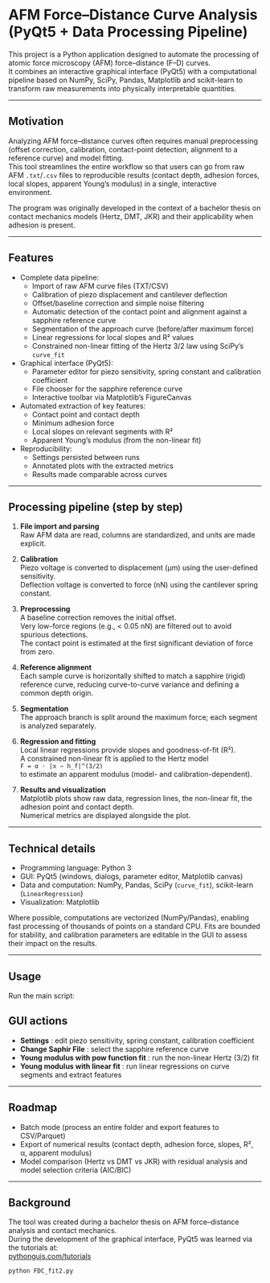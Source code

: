# AFM Force–Distance Curve Analysis (PyQt5 + Data Processing Pipeline)

This project is a Python application designed to automate the processing of atomic force microscopy (AFM) force–distance (F–D) curves.  
It combines an interactive graphical interface (PyQt5) with a computational pipeline based on NumPy, SciPy, Pandas, Matplotlib and scikit-learn to transform raw measurements into physically interpretable quantities.

---

## Motivation

Analyzing AFM force–distance curves often requires manual preprocessing (offset correction, calibration, contact-point detection, alignment to a reference curve) and model fitting.  
This tool streamlines the entire workflow so that users can go from raw AFM `.txt`/`.csv` files to reproducible results (contact depth, adhesion forces, local slopes, apparent Young’s modulus) in a single, interactive environment.

The program was originally developed in the context of a bachelor thesis on contact mechanics models (Hertz, DMT, JKR) and their applicability when adhesion is present.

---

## Features

- Complete data pipeline:
  - Import of raw AFM curve files (TXT/CSV)
  - Calibration of piezo displacement and cantilever deflection
  - Offset/baseline correction and simple noise filtering
  - Automatic detection of the contact point and alignment against a sapphire reference curve
  - Segmentation of the approach curve (before/after maximum force)
  - Linear regressions for local slopes and R² values
  - Constrained non-linear fitting of the Hertz 3/2 law using SciPy’s `curve_fit`
- Graphical interface (PyQt5):
  - Parameter editor for piezo sensitivity, spring constant and calibration coefficient
  - File chooser for the sapphire reference curve
  - Interactive toolbar via Matplotlib’s FigureCanvas
- Automated extraction of key features:
  - Contact point and contact depth
  - Minimum adhesion force
  - Local slopes on relevant segments with R²
  - Apparent Young’s modulus (from the non-linear fit)
- Reproducibility:
  - Settings persisted between runs
  - Annotated plots with the extracted metrics
  - Results made comparable across curves

---

## Processing pipeline (step by step)

1. **File import and parsing**  
   Raw AFM data are read, columns are standardized, and units are made explicit.

2. **Calibration**  
   Piezo voltage is converted to displacement (µm) using the user-defined sensitivity.  
   Deflection voltage is converted to force (nN) using the cantilever spring constant.

3. **Preprocessing**  
   A baseline correction removes the initial offset.  
   Very low-force regions (e.g., < 0.05 nN) are filtered out to avoid spurious detections.  
   The contact point is estimated at the first significant deviation of force from zero.

4. **Reference alignment**  
   Each sample curve is horizontally shifted to match a sapphire (rigid) reference curve, reducing curve-to-curve variance and defining a common depth origin.

5. **Segmentation**  
   The approach branch is split around the maximum force; each segment is analyzed separately.

6. **Regression and fitting**  
   Local linear regressions provide slopes and goodness-of-fit (R²).  
   A constrained non-linear fit is applied to the Hertz model  
   `F = α · |x − h_f|^(3/2)`  
   to estimate an apparent modulus (model- and calibration-dependent).

7. **Results and visualization**  
   Matplotlib plots show raw data, regression lines, the non-linear fit, the adhesion point and contact depth.  
   Numerical metrics are displayed alongside the plot.

---

## Technical details

- Programming language: Python 3
- GUI: PyQt5 (windows, dialogs, parameter editor, Matplotlib canvas)
- Data and computation: NumPy, Pandas, SciPy (`curve_fit`), scikit-learn (`LinearRegression`)
- Visualization: Matplotlib

Where possible, computations are vectorized (NumPy/Pandas), enabling fast processing of thousands of points on a standard CPU. Fits are bounded for stability, and calibration parameters are editable in the GUI to assess their impact on the results.

---

## Usage

Run the main script:

## GUI actions

- **Settings** : edit piezo sensitivity, spring constant, calibration coefficient  
- **Change Saphir File** : select the sapphire reference curve  
- **Young modulus with pow function fit** : run the non-linear Hertz (3/2) fit  
- **Young modulus with linear fit** : run linear regressions on curve segments and extract features  

---

## Roadmap

- Batch mode (process an entire folder and export features to CSV/Parquet)  
- Export of numerical results (contact depth, adhesion force, slopes, R², α, apparent modulus)  
- Model comparison (Hertz vs DMT vs JKR) with residual analysis and model selection criteria (AIC/BIC)  

---

## Background

The tool was created during a bachelor thesis on AFM force–distance analysis and contact mechanics.  
During the development of the graphical interface, PyQt5 was learned via the tutorials at:  
[pythonguis.com/tutorials](https://www.pythonguis.com/tutorials)

```bash
python FDC_fit2.py
